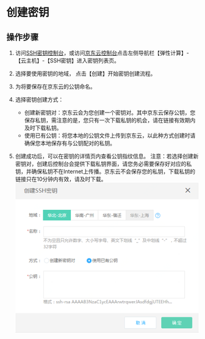 # 创建密钥

## 操作步骤
1. 访问[SSH密钥控制台][1]，或访问[京东云控制台][2]点击左侧导航栏【弹性计算】-【云主机】-【SSH密钥】进入密钥列表页。
2. 选择要使用密钥的地域， 点击【创建】开始密钥创建流程。
3. 为将要保存在京东云的公钥命名。
4. 选择密钥创建方式：<br>
   * 创建新密钥对：京东云会为您创建一个密钥对。其中京东云保存公钥，您保存私钥，需注意的是，您只有一次下载私钥的机会，请在链接有效期内及时下载私钥。
   * 使用已有公钥：将您本地的公钥文件上传到京东云，以此种方式创建时请确保您本地保存有与公钥配对的私钥。
   
5. 创建成功后，可以在密钥的详情页内查看公钥指纹信息。
注意：若选择创建新密钥对，创建后控制台会提供下载私钥界面，请您务必需要保存好对应的私钥，并确保私钥不在Internet上传播。京东云不会保存您的私钥，下载私钥的链接只在10分钟内有效，请及时下载。
![](../../../../../image/vm/Operation-Guide-keypair-create1.png)


  [1]: https://cns-console.jdcloud.com/host/ssh/list
  [2]: https://console.jdcloud.com/